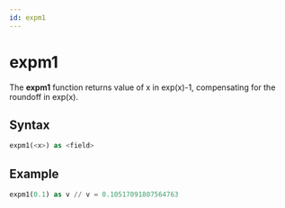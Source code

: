 ```yaml
---
id: expm1
---
```


# expm1

The **expm1** function returns value of x in exp(x)-1, compensating for the roundoff in exp(x).

## Syntax

```sql
expm1(<x>) as <field>
```

## Example

```sql
expm1(0.1) as v // v = 0.10517091807564763
```
